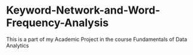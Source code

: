 # Keyword-Network-and-Word-Frequency-Analysis
This is a part of my Academic Project in the course Fundamentals of Data Analytics
